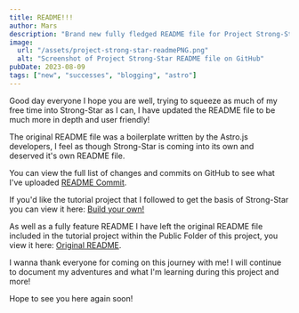 ```yaml
---
title: README!!!
author: Mars
description: "Brand new fully fledged README file for Project Strong-Star and my thoughts on it!"
image:
  url: "/assets/project-strong-star-readmePNG.png"
  alt: "Screenshot of Project Strong-Star README file on GitHub"
pubDate: 2023-08-09
tags: ["new", "successes", "blogging", "astro"]
---
```


Good day everyone I hope you are well, trying to squeeze as much of my free time into Strong-Star as I can, I have updated the README file to be much more in depth and user friendly!

The original README file was a boilerplate written by the Astro.js developers, I feel as though Strong-Star is coming into its own and deserved it's own README file.

You can view the full list of changes and commits on GitHub to see what I've uploaded [README Commit](https://github.com/ryan-theengineer/strong-star-starter/commits/main).

If you'd like the tutorial project that I followed to get the basis of Strong-Star you can view it here: [Build your own!](https://docs.astro.build/en/tutorial/0-introduction/)

As well as a fully feature README I have left the original README file included in the tutorial project within the Public Folder of this project, you view it here: [Original README](https://github.com/ryan-theengineer/strong-star-starter/tree/main/public).

I wanna thank everyone for coming on this journey with me! I will continue to document my adventures and what I'm learning during this project and more!

Hope to see you here again soon!
